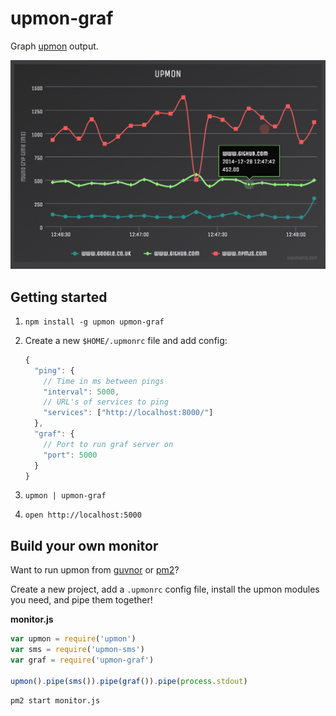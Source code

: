 # upmon-graf

Graph [upmon](https://github.com/alanshaw/upmon) output.

<img src="https://raw.githubusercontent.com/alanshaw/upmon-graf/master/screenshot.png" width="636">

## Getting started

1. `npm install -g upmon upmon-graf`
2. Create a new `$HOME/.upmonrc` file and add config:

    ```js
    {
      "ping": {
        // Time in ms between pings
        "interval": 5000,
        // URL's of services to ping
        "services": ["http://localhost:8000/"]
      },
      "graf": {
        // Port to run graf server on
        "port": 5000
      }
    }
    ```

3. `upmon | upmon-graf`
4. `open http://localhost:5000`

## Build your own monitor

Want to run upmon from [guvnor](https://www.npmjs.com/package/guvnor) or [pm2](https://www.npmjs.com/package/pm2)?

Create a new project, add a `.upmonrc` config file, install the upmon modules you need, and pipe them together!

**monitor.js**
```js
var upmon = require('upmon')
var sms = require('upmon-sms')
var graf = require('upmon-graf')

upmon().pipe(sms()).pipe(graf()).pipe(process.stdout)
```

```sh
pm2 start monitor.js
```

